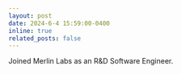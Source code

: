 ```yaml
---
layout: post
date: 2024-6-4 15:59:00-0400
inline: true
related_posts: false
---
```


Joined Merlin Labs as an R&D Software Engineer.
